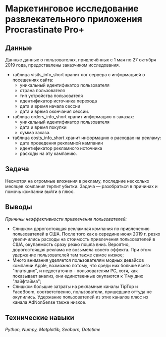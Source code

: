 # Маркетинговое исследование развлекательного приложения Procrastinate Pro+

## Данные

Данные данные о пользователях, привлечённых с 1 мая по 27 октября 2019 года, предоставлены заказчиком исследования.
- таблица visits_info_short хранит лог сервера с информацией о посещениях сайта:
  - уникальный идентификатор пользователя
  - страна пользователя
  - тип устройства пользователя
  - идентификатор источника перехода
  - дата и время начала сессии
  - дата и время окончания сессии.
- таблица orders_info_short хранит информацию о заказах:
  - уникальный идентификатор пользователя
  - дата и время покупки
  - сумма заказа.
- таблица costs_info_short хранит информацию о расходах на рекламу:
  - дата проведения рекламной кампании
  - идентификатор рекламного источника
  - расходы на эту кампанию.

## Задача

Несмотря на огромные вложения в рекламу, последние несколько месяцев компания терпит убытки. Задача — разобраться в причинах и помочь компании выйти в плюс.

## Выводы

*Причины неэффективности привлечения пользователей:*

- Слишком дорогостоящая рекламная компания по привлечению пользователей в США. После того как в середине июня 2019 г. резко увеличились расходы на стоимость привлечения пользователей в США, окупаемость сразу резко пошла вниз. Вероятно, дорогостоящая реклама не возымела своего эффекта. При этом удержание пользователей там также самое низкое;
- Много внимания уделяется пользователям модных девайсов компании Apple, возможно потому, что среди них больше всего "платящих", и недостаточно - пользователям PC, хотя, как показывает анализ, они единственные окупаются к 11му дню "лайфтайма";
- Слишком большие затраты на рекламные каналы TipTop и FaceBoom, соответственно, пользователи, пришедшие оттуда не окупились. Удержание пользователей из этих каналов плюс из канала AdNonSense также низкое.

## Технические навыки
*Python, Numpy, Matplotlib, Seaborn, Datetime*
